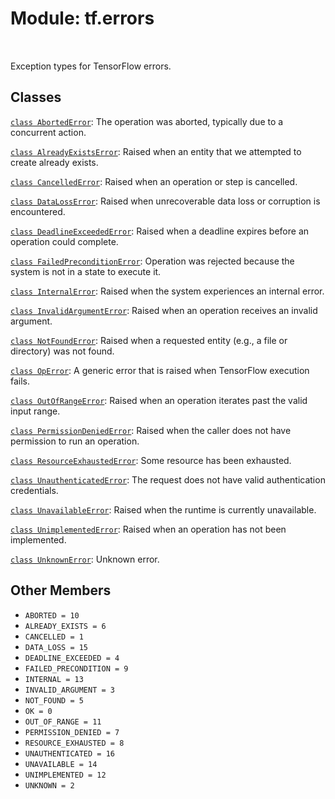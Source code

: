 <div itemscope itemtype="http://developers.google.com/ReferenceObject">
<meta itemprop="name" content="tf.errors" />
<meta itemprop="path" content="Stable" />
<meta itemprop="property" content="ABORTED"/>
<meta itemprop="property" content="ALREADY_EXISTS"/>
<meta itemprop="property" content="CANCELLED"/>
<meta itemprop="property" content="DATA_LOSS"/>
<meta itemprop="property" content="DEADLINE_EXCEEDED"/>
<meta itemprop="property" content="FAILED_PRECONDITION"/>
<meta itemprop="property" content="INTERNAL"/>
<meta itemprop="property" content="INVALID_ARGUMENT"/>
<meta itemprop="property" content="NOT_FOUND"/>
<meta itemprop="property" content="OK"/>
<meta itemprop="property" content="OUT_OF_RANGE"/>
<meta itemprop="property" content="PERMISSION_DENIED"/>
<meta itemprop="property" content="RESOURCE_EXHAUSTED"/>
<meta itemprop="property" content="UNAUTHENTICATED"/>
<meta itemprop="property" content="UNAVAILABLE"/>
<meta itemprop="property" content="UNIMPLEMENTED"/>
<meta itemprop="property" content="UNKNOWN"/>
</div>

# Module: tf.errors


<table class="tfo-notebook-buttons tfo-api" align="left">
</table>



Exception types for TensorFlow errors.



## Classes

[`class AbortedError`](../tf/errors/AbortedError.md): The operation was aborted, typically due to a concurrent action.

[`class AlreadyExistsError`](../tf/errors/AlreadyExistsError.md): Raised when an entity that we attempted to create already exists.

[`class CancelledError`](../tf/errors/CancelledError.md): Raised when an operation or step is cancelled.

[`class DataLossError`](../tf/errors/DataLossError.md): Raised when unrecoverable data loss or corruption is encountered.

[`class DeadlineExceededError`](../tf/errors/DeadlineExceededError.md): Raised when a deadline expires before an operation could complete.

[`class FailedPreconditionError`](../tf/errors/FailedPreconditionError.md): Operation was rejected because the system is not in a state to execute it.

[`class InternalError`](../tf/errors/InternalError.md): Raised when the system experiences an internal error.

[`class InvalidArgumentError`](../tf/errors/InvalidArgumentError.md): Raised when an operation receives an invalid argument.

[`class NotFoundError`](../tf/errors/NotFoundError.md): Raised when a requested entity (e.g., a file or directory) was not found.

[`class OpError`](../tf/errors/OpError.md): A generic error that is raised when TensorFlow execution fails.

[`class OutOfRangeError`](../tf/errors/OutOfRangeError.md): Raised when an operation iterates past the valid input range.

[`class PermissionDeniedError`](../tf/errors/PermissionDeniedError.md): Raised when the caller does not have permission to run an operation.

[`class ResourceExhaustedError`](../tf/errors/ResourceExhaustedError.md): Some resource has been exhausted.

[`class UnauthenticatedError`](../tf/errors/UnauthenticatedError.md): The request does not have valid authentication credentials.

[`class UnavailableError`](../tf/errors/UnavailableError.md): Raised when the runtime is currently unavailable.

[`class UnimplementedError`](../tf/errors/UnimplementedError.md): Raised when an operation has not been implemented.

[`class UnknownError`](../tf/errors/UnknownError.md): Unknown error.

## Other Members

* `ABORTED = 10` <a id="ABORTED"></a>
* `ALREADY_EXISTS = 6` <a id="ALREADY_EXISTS"></a>
* `CANCELLED = 1` <a id="CANCELLED"></a>
* `DATA_LOSS = 15` <a id="DATA_LOSS"></a>
* `DEADLINE_EXCEEDED = 4` <a id="DEADLINE_EXCEEDED"></a>
* `FAILED_PRECONDITION = 9` <a id="FAILED_PRECONDITION"></a>
* `INTERNAL = 13` <a id="INTERNAL"></a>
* `INVALID_ARGUMENT = 3` <a id="INVALID_ARGUMENT"></a>
* `NOT_FOUND = 5` <a id="NOT_FOUND"></a>
* `OK = 0` <a id="OK"></a>
* `OUT_OF_RANGE = 11` <a id="OUT_OF_RANGE"></a>
* `PERMISSION_DENIED = 7` <a id="PERMISSION_DENIED"></a>
* `RESOURCE_EXHAUSTED = 8` <a id="RESOURCE_EXHAUSTED"></a>
* `UNAUTHENTICATED = 16` <a id="UNAUTHENTICATED"></a>
* `UNAVAILABLE = 14` <a id="UNAVAILABLE"></a>
* `UNIMPLEMENTED = 12` <a id="UNIMPLEMENTED"></a>
* `UNKNOWN = 2` <a id="UNKNOWN"></a>
